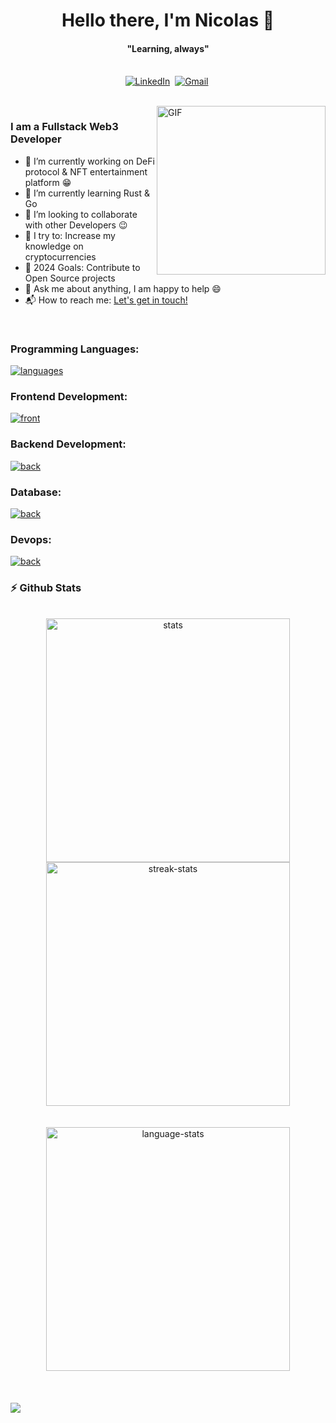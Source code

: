 <p>
  <h1 align="center"><b>Hello there, I'm Nicolas 👋</b></h1>
</p>

<p>
  <h4 align="center"><b>"Learning, always"</b></h4>
</p>



<p align="center">
<br>
<a href="https://www.linkedin.com/in/nicolas-lecouflet/"><img src="https://img.shields.io/badge/linkedin-%230077B5.svg?&style=for-the-badge&logo=linkedin&logoColor=white" alt="LinkedIn" /></a>&nbsp;
<a href="mailto:lecoufletnicolas@gmail.com?subject=Hi%20Nicolas"><img src="https://img.shields.io/badge/gmail-%23D14836.svg?&style=for-the-badge&logo=gmail&logoColor=white" alt="Gmail"/></a>&nbsp;
</p>

<br>

<img align="right" height="270px" alt="GIF" src="https://i.pinimg.com/originals/e4/26/70/e426702edf874b181aced1e2fa5c6cde.gif" />

### I am a Fullstack Web3 Developer
- 🔭 I’m currently working on DeFi protocol & NFT entertainment platform :grin:
- 🌱 I’m currently learning Rust & Go
- 👯 I’m looking to collaborate with other Developers :wink:
- 🧗 I try to: Increase my knowledge on cryptocurrencies
- 🥅 2024 Goals: Contribute to Open Source projects
- 💬 Ask me about anything, I am happy to help :smile:
- 📬 How to reach me: [Let's get in touch!][linkedin]

<br>

### Programming Languages: 

[![languages](https://skillicons.dev/icons?i=solidity,ts,js,py,go,rust)](https://skillicons.dev)


### Frontend Development: 

[![front](https://skillicons.dev/icons?i=react,nextjs,html,css,sass,tailwind)](https://skillicons.dev)


### Backend Development: 

[![back](https://skillicons.dev/icons?i=express,nestjs,graphql,react,nextjs,nodejs,nginx,kafka)](https://skillicons.dev)


### Database: 

[![back](https://skillicons.dev/icons?i=mongodb,mysql,postgresql,sqlite)](https://skillicons.dev)


### Devops: 

[![back](https://skillicons.dev/icons?i=aws,gcp,docker,jenkins,bash)](https://skillicons.dev)



### :zap: Github Stats

<div align="center">
  <br>
  <img width=390 src="https://github-readme-stats.vercel.app/api?username=nlecoufl&rank_icon=github&theme=react&border_radius=10" alt="stats"/>
  <img width=390 src="https://streak-stats.demolab.com?user=nlecoufl&theme=react&exclude_days=Sat,Sun" alt="streak-stats"/>
  <br/>
  <br></br>
  <img align="center" width=390 src="https://github-readme-stats-eight-theta.vercel.app/api/top-langs/?username=nlecoufl&layout=compact&theme=react&hide=go,java&border_radius=10&size_weight=0.5&count_weight=0.5" alt="language-stats"/>
  </div>
<br/>
</br>
<br>

<div align="center">
</div><img src="https://github.com/punitkmryh/punitkmryh/blob/master/wave.svg" />

<!--[website]: -->
[twitter]: https://twitter.com/Ocelin_
[linkedin]: https://www.linkedin.com/in/nicolas-lecouflet/

